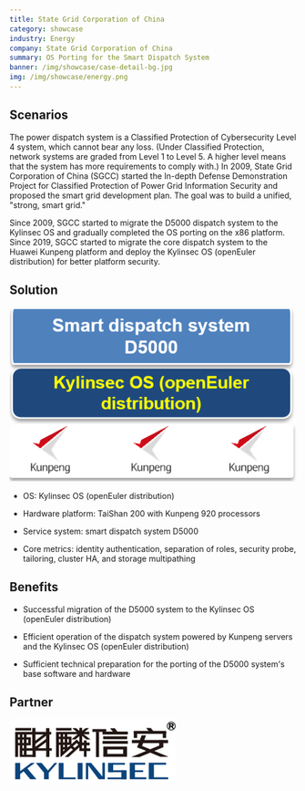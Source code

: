 ```yaml
---
title: State Grid Corporation of China
category: showcase
industry: Energy
company: State Grid Corporation of China
summary: OS Porting for the Smart Dispatch System
banner: /img/showcase/case-detail-bg.jpg
img: /img/showcase/energy.png
---
```


<div >

## **Scenarios**

The power dispatch system is a Classified Protection of Cybersecurity Level 4 system, which cannot bear any loss. (Under Classified Protection, network systems are graded from Level 1 to Level 5. A higher level means that the system has more requirements to comply with.) In 2009, State Grid Corporation of China (SGCC) started the In-depth Defense Demonstration Project for Classified Protection of Power Grid Information Security and proposed the smart grid development plan. The goal was to build a unified, "strong, smart grid."

Since 2009, SGCC started to migrate the D5000 dispatch system to the Kylinsec OS and gradually completed the OS porting on the x86 platform. Since 2019, SGCC started to migrate the core dispatch system to the Huawei Kunpeng platform and deploy the Kylinsec OS (openEuler distribution) for better platform security.

## **Solution**

<div align="center" class="case-img"><img src="./e1.png"/></div>

- OS: Kylinsec OS (openEuler distribution)

- Hardware platform: TaiShan 200 with Kunpeng 920 processors

- Service system: smart dispatch system D5000

- Core metrics: identity authentication, separation of roles, security probe, tailoring, cluster HA, and storage multipathing

## **Benefits**

- Successful migration of the D5000 system to the Kylinsec OS (openEuler distribution)

- Efficient operation of the dispatch system powered by Kunpeng servers and the Kylinsec OS (openEuler distribution)

- Sufficient technical preparation for the porting of the D5000 system's base software and hardware

## Partner

<div ><img src="./xinan.png"/></div>

</div>
